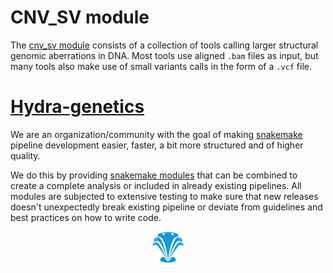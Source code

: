 # CNV_SV module
The [cnv_sv module](https://github.com/hydra-genetics/cnv_sv) consists of a collection of tools calling larger structural genomic aberrations in DNA. Most tools use aligned `.bam` files as input, but many tools also make use of small variants calls in the form of a `.vcf` file.

# [Hydra-genetics](https://hydra-genetics.readthedocs.io/en/latest/)

We are an organization/community with the goal of making [snakemake](https://snakemake.readthedocs.io/en/stable/index.html) pipeline development easier, faster, a bit more structured and of higher quality.

We do this by providing [snakemake modules](https://snakemake.readthedocs.io/en/stable/snakefiles/modularization.html#modules) that can be combined to create a complete analysis or included in already existing pipelines. All modules are subjected to extensive testing to make sure that new releases doesn't unexpectedly break existing pipeline or deviate from guidelines and best practices on how to write code.
<p align="center" width="100%">
    <img width="10%" src="images/hydragenetics.png">
</p>